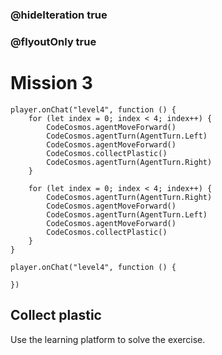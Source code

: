 ### @hideIteration true
### @flyoutOnly true
# Mission 3

```blocks
player.onChat("level4", function () {
    for (let index = 0; index < 4; index++) {
        CodeCosmos.agentMoveForward()
        CodeCosmos.agentTurn(AgentTurn.Left)
        CodeCosmos.agentMoveForward()
        CodeCosmos.collectPlastic()
        CodeCosmos.agentTurn(AgentTurn.Right)
    }
    
    for (let index = 0; index < 4; index++) {
        CodeCosmos.agentTurn(AgentTurn.Right)
        CodeCosmos.agentMoveForward()
        CodeCosmos.agentTurn(AgentTurn.Left)
        CodeCosmos.agentMoveForward()
        CodeCosmos.collectPlastic()
    }
}
```

```template
player.onChat("level4", function () {
    
})
```

## Collect plastic
Use the learning platform to solve the exercise.
